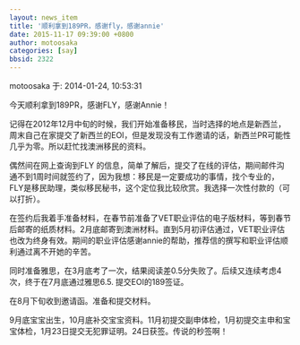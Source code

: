 ```yaml
---
layout: news_item
title: '顺利拿到189PR，感谢fly，感谢annie'
date: 2015-11-17 09:39:00 +0800
author: motoosaka
categories: [say]
bbsid: 2322
---
```


motoosaka 于: 2014-01-24, 10:53:31

今天顺利拿到189PR，感谢FLY，感谢Annie！

记得在2012年12月中旬的时候，我们开始准备移民，当时选择的地点是新西兰，周末自己在家提交了新西兰的EOI，但是发现没有工作邀请的话，新西兰PR可能性几乎为零。所以赶忙找澳洲移民的资料。

偶然间在网上查询到FLY 的信息，简单了解后，提交了在线的评估，期间邮件沟通不到1周时间就签约了，因为我想：移民是一定要成功的事情，找个专业的，FLY是移民助理，类似移民秘书，这个定位我比较欣赏。我选择一次性付款的（可以打折）。

在签约后我着手准备材料，在春节前准备了VET职业评估的电子版材料，等到春节后邮寄的纸质材料。2月底邮寄到澳洲材料。直到5月初评估通过，VET职业评估也改为终身有效。期间的职业评估感谢annie的帮助，推荐信的撰写和职业评估顺利通过离不开她的辛苦。

同时准备雅思，在3月底考了一次，结果阅读差0.5分失败了。后续又连续考虑4次，终于在7月底通过雅思6.5. 提交EOI的189签证。

在8月下旬收到邀请函。准备和提交材料。

9月底宝宝出生，10月底补交宝宝资料。11月初提交副申体检，1月初提交主申和宝宝体检，1月23日提交无犯罪证明。24日获签。传说的秒签啊！


